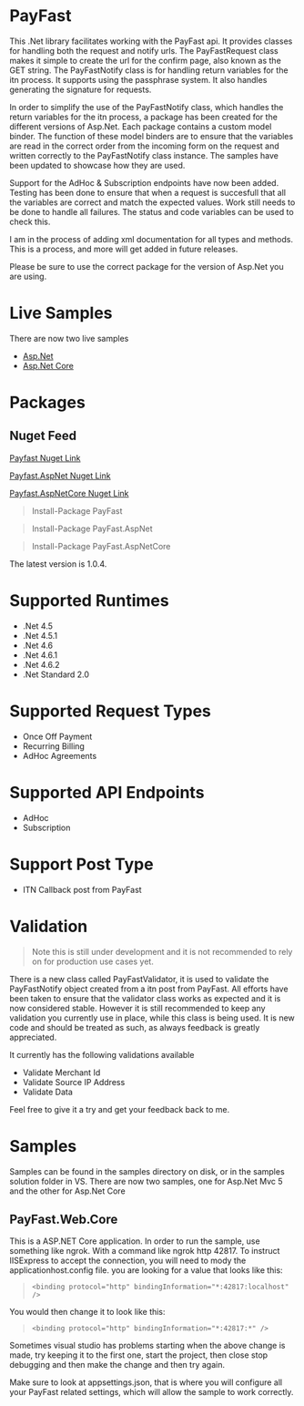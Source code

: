 # PayFast 

This .Net library facilitates working with the PayFast api.
It provides classes for handling both the request and notify urls.
The PayFastRequest class makes it simple to create the url for the confirm page,
also known as the GET string. The PayFastNotify class is for handling return variables for the itn process.
It supports using the passphrase system. It also handles generating the signature for requests.

In order to simplify the use of the PayFastNotify class, which handles the return variables for the itn process,
a package has been created for the different versions of Asp.Net. Each package contains a custom model binder.
The function of these model binders are to ensure that the variables are read in the correct order
from the incoming form on the request and written correctly to the PayFastNotify class instance.
The samples have been updated to showcase how they are used.

Support for the AdHoc & Subscription endpoints have now been added.
Testing has been done to ensure that when a request is succesfull that all the variables
are correct and match the expected values. Work still needs to be done to handle all failures.
The status and code variables can be used to check this.

I am in the process of adding xml documentation for all types and methods. This is a process,
and more will get added in future releases.

Please be sure to use the correct package for the version of Asp.Net you are using.

# Live Samples

There are now two live samples

* [Asp.Net](https://payfast-demo-mvc.azurewebsites.net/)
* [Asp.Net Core](http://payfast-demo-core.azurewebsites.net/)

# Packages

## Nuget Feed

[ Payfast Nuget Link](https://www.nuget.org/packages/PayFast/)

[ Payfast.AspNet Nuget Link](https://www.nuget.org/packages/PayFast.AspNet/)

[ Payfast.AspNetCore Nuget Link](https://www.nuget.org/packages/PayFast.AspNetCore/)

> Install-Package PayFast

> Install-Package PayFast.AspNet

> Install-Package PayFast.AspNetCore

The latest version is 1.0.4.

# Supported Runtimes

* .Net 4.5
* .Net 4.5.1
* .Net 4.6
* .Net 4.6.1
* .Net 4.6.2
* .Net Standard 2.0

# Supported Request Types

* Once Off Payment
* Recurring Billing
* AdHoc Agreements

# Supported API Endpoints

* AdHoc
* Subscription

# Support Post Type

* ITN Callback post from PayFast

# Validation

> Note this is still under development and it is not recommended to rely on for production use cases yet.

There is a new class called PayFastValidator, it is used to validate the PayFastNotify object created from a 
itn post from PayFast. All efforts have been taken to ensure that the validator class works as expected and it is now
considered stable. However it is still recommended to keep any validation you currently use in place, while this 
class is being used. It is new code and should be treated as such, as always feedback is greatly appreciated.

It currently has the following validations available

* Validate Merchant Id
* Validate Source IP Address
* Validate Data

Feel free to give it a try and get your feedback back to me.

# Samples

Samples can be found in the samples directory on disk, or in the samples solution folder in VS.
There are now two samples, one for Asp.Net Mvc 5 and the other for Asp.Net Core

## PayFast.Web.Core

This is a ASP.NET Core application. In order to run the sample, use something like ngrok.
With a command like ngrok http 42817. To instruct IISExpress to accept the connection, you will 
need to mody the applicationhost.config file. you are looking for a value that looks like this:

> ```<binding protocol="http" bindingInformation="*:42817:localhost" />```

You would then change it to look like this:

> ```<binding protocol="http" bindingInformation="*:42817:*" />```

Sometimes visual studio has problems starting when the above change is made, try keeping it to the first one,
start the project, then close stop debugging and then make the change and then try again.

Make sure to look at appsettings.json, that is where you will configure all your PayFast related settings,
which will allow the sample to work correctly.
